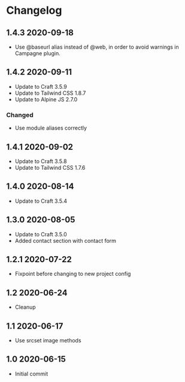 # Changelog

## 1.4.3 2020-09-18

* Use @baseurl alias instead of @web, in order to avoid warnings in Campagne plugin.

## 1.4.2 2020-09-11

* Update to Craft 3.5.9
* Update to Tailwind CSS 1.8.7
* Update to Alpine JS 2.7.0

### Changed

* Use module aliases correctly

## 1.4.1 2020-09-02

* Update to Craft 3.5.8
* Update to Tailwind CSS 1.7.6

## 1.4.0 2020-08-14

* Update to Craft 3.5.4

## 1.3.0 2020-08-05

* Update to Craft 3.5.0
* Added contact section with contact form

## 1.2.1 2020-07-22

* Fixpoint before changing to new project config

## 1.2 2020-06-24

* Cleanup

## 1.1 2020-06-17

* Use srcset image methods

## 1.0 2020-06-15

* Initial commit
